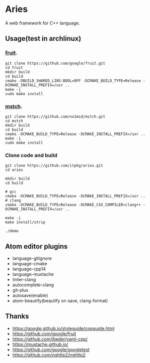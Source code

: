 # Aries

A web framework for C++ language.

## Usage(test in archlinux)

### [fruit](https://github.com/google/fruit.git).
```
git clone https://github.com/google/fruit.git
cd fruit
mkdir build
cd build
cmake -DBUILD_SHARED_LIBS:BOOL=OFF -DCMAKE_BUILD_TYPE=Release -DCMAKE_INSTALL_PREFIX=/usr ..
make -j
sudo make install
```

### [mstch](https://github.com/no1msd/mstch).
```
git clone https://github.com/no1msd/mstch.git
cd mstch
mkdir build
cd build
cmake -DCMAKE_BUILD_TYPE=Release -DCMAKE_INSTALL_PREFIX=/usr ..
make -j
sudo make install
```


### Clone code and build

```
git clone https://github.com/itpkg/aries.git
cd aries

mkdir build
cd build

# gcc
cmake -DCMAKE_BUILD_TYPE=Release -DCMAKE_INSTALL_PREFIX=/usr ..
# clang
cmake -DCMAKE_BUILD_TYPE=Release -DCMAKE_CXX_COMPILER=clang++ -DCMAKE_INSTALL_PREFIX=/usr ..

make -j
make install/strip

./demo
```

## Atom editor plugins
- language-gitignore
- language-cmake
- language-cpp14
- language-mustache
- linter-clang
- autocomplete-clang
- git-plus
- autosave(enable)
- atom-beautify(beautify on save, clang-format)

## Thanks

- <https://google.github.io/styleguide/cppguide.html>
- <https://github.com/google/fruit>
- <https://github.com/jbeder/yaml-cpp/>
- <https://mustache.github.io/>
- <https://github.com/google/googletest>
- <https://github.com/nghttp2/nghttp2>
